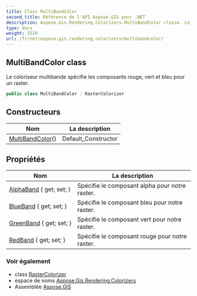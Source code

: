 ```yaml
---
title: Class MultiBandColor
second_title: Référence de l'API Aspose.GIS pour .NET
description: Aspose.Gis.Rendering.Colorizers.MultiBandColor classe. Le coloriseur multibande spécifie les composants rouge vert et bleu pour un raster.
type: docs
weight: 1510
url: /fr/net/aspose.gis.rendering.colorizers/multibandcolor/
---
```

## MultiBandColor class

Le coloriseur multibande spécifie les composants rouge, vert et bleu pour un raster.

```csharp
public class MultiBandColor : RasterColorizer
```

## Constructeurs

| Nom | La description |
| --- | --- |
| [MultiBandColor](multibandcolor/)() | Default_Constructor |

## Propriétés

| Nom | La description |
| --- | --- |
| [AlphaBand](../../aspose.gis.rendering.colorizers/multibandcolor/alphaband/) { get; set; } | Spécifie le composant alpha pour notre raster. |
| [BlueBand](../../aspose.gis.rendering.colorizers/multibandcolor/blueband/) { get; set; } | Spécifie le composant bleu pour notre raster. |
| [GreenBand](../../aspose.gis.rendering.colorizers/multibandcolor/greenband/) { get; set; } | Spécifie le composant vert pour notre raster. |
| [RedBand](../../aspose.gis.rendering.colorizers/multibandcolor/redband/) { get; set; } | Spécifie le composant rouge pour notre raster. |

### Voir également

* class [RasterColorizer](../rastercolorizer/)
* espace de noms [Aspose.Gis.Rendering.Colorizers](../../aspose.gis.rendering.colorizers/)
* Assemblée [Aspose.GIS](../../)


